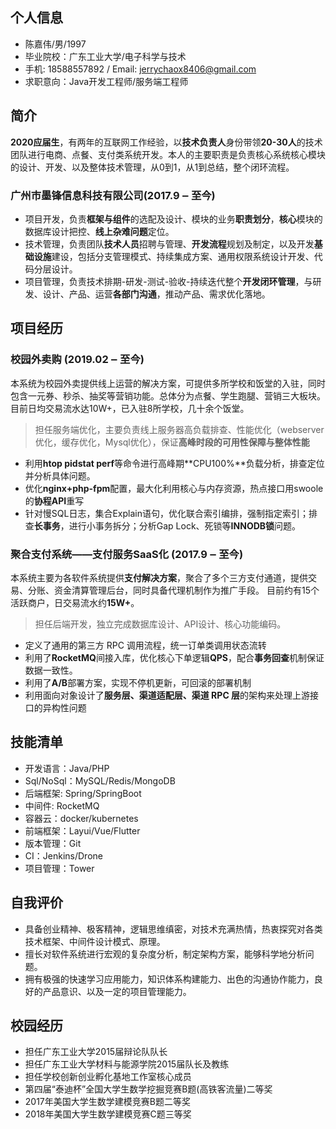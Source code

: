 ## 个人信息
- 陈嘉伟/男/1997
- 毕业院校：广东工业大学/电子科学与技术
- 手机: 18588557892 / Email: jerrychaox8406@gmail.com
- 求职意向：Java开发工程师/服务端工程师

## 简介
**2020应届生**，有两年的互联网工作经验，以**技术负责人**身份带领**20-30人**的技术团队进行电商、点餐、支付类系统开发。本人的主要职责是负责核心系统核心模块的设计、开发、以及整体技术管理，从0到1，从1到总结，整个闭环流程。

### 广州市墨锋信息科技有限公司(2017.9 ‒ 至今)
- 项目开发，负责**框架与组件**的选配及设计、模块的业务**职责划分**，**核心**模块的数据库设计把控、**线上杂难问题**定位。
- 技术管理，负责团队**技术人员**招聘与管理、**开发流程**规划及制定，以及开发**基础设施**建设，包括分支管理模式、持续集成方案、通用权限系统设计开发、代码分层设计。
- 项目管理，负责技术排期-研发-测试-验收-持续迭代整个**开发闭环管理**，与研发、设计、产品、运营**各部门沟通**，推动产品、需求优化落地。

## 项目经历

### 校园外卖购 (2019.02 ‒ 至今)

本系统为校园外卖提供线上运营的解决方案，可提供多所学校和饭堂的入驻，同时包含一元券、秒杀、抽奖等营销功能。总体分为点餐、学生跑腿、营销三大板块。目前日均交易流水达10W+，已入驻8所学校，几十余个饭堂。

> 担任服务端优化，主要负责线上服务器高负载排查、性能优化（webserver优化，缓存优化，Mysql优化），保证**高峰时段的可用性保障与整体性能**

- 利用**htop pidstat perf**等命令进行高峰期**CPU100%**负载分析，排查定位并分析具体问题。
- 优化**nginx+php-fpm**配置，最大化利用核心与内存资源，热点接口用swoole的**协程API**重写
- 针对慢SQL日志，集合Explain语句，优化联合索引编排，强制指定索引；排查**长事务**，进行小事务拆分；分析Gap Lock、死锁等**INNODB锁**问题。

### 聚合支付系统——支付服务SaaS化 (2017.9 ‒ 至今)

本系统主要为各软件系统提供**支付解决方案**，聚合了多个三方支付通道，提供交易、分账、资金清算管理后台，同时具备代理机制作为推广手段。
目前约有15个活跃商户，日交易流水约**15W+**。

> 担任后端开发，独立完成数据库设计、API设计、核心功能编码。

- 定义了通用的第三方 RPC 调用流程，统一订单类调用状态流转
- 利用了**RocketMQ**间接入库，优化核心下单逻辑**QPS**，配合**事务回查**机制保证数据一致性。
- 利用了**A/B**部署方案，实现不停机更新，可回滚的部署机制
- 利用面向对象设计了**服务层、渠道适配层、渠道 RPC 层**的架构来处理上游接口的异构性问题

## 技能清单
- 开发语言：Java/PHP
- Sql/NoSql：MySQL/Redis/MongoDB
- 后端框架: Spring/SpringBoot
- 中间件: RocketMQ
- 容器云：docker/kubernetes
- 前端框架：Layui/Vue/Flutter
- 版本管理：Git
- CI：Jenkins/Drone
- 项目管理：Tower

## 自我评价
- 具备创业精神、极客精神，逻辑思维缜密，对技术充满热情，热衷探究对各类技术框架、中间件设计模式、原理。
- 擅长对软件系统进行宏观的复杂度分析，制定架构方案，能够科学地分析问题。
- 拥有极强的快速学习应用能力，知识体系构建能力、出色的沟通协作能力，良好的产品意识、以及一定的项目管理能力。
    
## 校园经历
- 担任广东工业大学2015届辩论队队长
- 担任广东工业大学材料与能源学院2015届队长及教练
- 担任学校创新创业孵化基地工作室核心成员
- 第四届“泰迪杯”全国大学生数学挖掘竞赛B题(高铁客流量)二等奖
- 2017年美国大学生数学建模竞赛B题二等奖
- 2018年美国大学生数学建模竞赛C题三等奖




